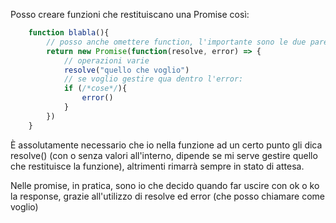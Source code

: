 Posso creare funzioni che restituiscano una Promise così:
``` javascript
	function blabla(){
		// posso anche omettere function, l'importante sono le due parentesi, tanto è una funzione anonima
		return new Promise(function(resolve, error) => {
			// operazioni varie
			resolve("quello che voglio")
			// se voglio gestire qua dentro l'error:
			if (/*cose*/){
				error()
			}
		})
	}
```
È assolutamente necessario che io nella funzione ad un certo punto gli dica resolve() (con o senza valori all'interno, dipende se mi serve gestire quello che restituisce la funzione), altrimenti rimarrà sempre in stato di attesa.

Nelle promise, in pratica, sono io che decido quando far uscire con ok o ko la response, grazie all'utilizzo di resolve ed error (che posso chiamare come voglio)
